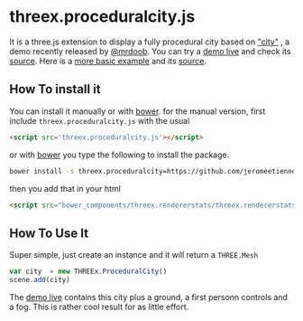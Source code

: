 threex.proceduralcity.js
========================

It is a three.js extension to display a fully procedural city based on 
["city"](http://www.mrdoob.com/lab/javascript/webgl/city/01/)
, a  demo recently released by 
[@mrdoob](http://mrdoob.com).
You can try a
[demo live](https://jeromeetienne.github.io/threex.proceduralcity/examples/demo.html)
and check its 
[source](https://github.com/jeromeetienne/threex.proceduralcity/blob/master/examples/demo.html).
Here is a 
[more basic example](http://jeromeetienne.github.io/threex.proceduralcity/examples/basic.html) 
and its
[source](https://github.com/jeromeetienne/threex.proceduralcity/blob/master/examples/basic.html).

## How To install it

You can install it manually or with
[bower](http://bower.io/).
for the manual version, first include ```threex.proceduralcity.js``` with the usual

```html
<script src='threex.proceduralcity.js'></script>
```

or with
[bower](http://bower.io/) 
you type the following to install the package.

```bash
bower install -s threex.proceduralcity=https://github.com/jeromeetienne/threex.proceduralcity/archive/master.zip
```

then you add that in your html

```html
<script src="bower_components/threex.rendererstats/threex.rendererstats.js"></script>
```

## How To Use It

Super simple, just create an instance and it will return a ```THREE.Mesh```

```javascript
var city  = new THREEx.ProceduralCity()
scene.add(city) 
```

The [demo live](https://jeromeetienne.github.io/threex.proceduralcity/examples/demo.html)
contains this city plus a ground, a first personn controls and a fog.
This is rather cool result for as little effort.